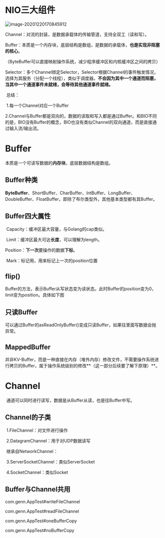 # NIO三大组件

![image-20201220170845912](C:\Users\Administrator\AppData\Roaming\Typora\typora-user-images\image-20201220170845912.png)

​	Channel：对流的封装，是数据承载体的传输管道，支持全双工（读和写）。

​	Buffer：本质是一个内存块，底层结构是数组，是数据的承载体，**也是实现非阻塞的核心**。

（ByteBuffer可以直接映射操作系统，减少程序缓冲区和内核缓冲区之间的拷贝）

​	Selector：多个Channel绑定Selector，Selector根据Channel的事件触发情况，选择为其服务（分配一个线程），类似于调度器。**不会因为其中一个通道而阻塞，当其中一个通道事件未就绪，会等待其他通道事件就绪。**

​	总结：	

​	1.每一个Channel对应一个Buffer

​	2.Channel与Buffer都是双向的，数据的读取和写入都是通过Buffer。和BIO不同的是，BIO没有Buffer的概念，BIO也没有类似Channel的双向通道，而是直接通过输入流/输出流。



# Buffer

​	本质是一个可读写数据的**内存块**，底层数据结构是数组。

## Buffer种类

​	**ByteBuffer**、ShortBuffer、CharBuffer、IntBuffer、LongBuffer、DoubleBuffer、FloatBuffer，即除了布尔类型外，其他基本类型都有其Buffer。

## Buffer四大属性		

​	Capacity：缓冲区最大容量，与Golang的cap类似。

​	Limit：缓冲区最大可达**长度**，可以理解为length。

​	Position：**下一次**要操作的数据**下标**。

​	Mark：标记用，用来标记上一次的position位置

## flip()

​	Buffer的方法，表示Buffer从写状态变为读状态。此时Buffer的position变为0，limit变为position。具体如下图

## 只读Buffer

​	可以通过Buffer的asReadOnlyBuffer()变成只读Buffer，如果往里面写数据会抛异常。

## MappedBuffer

​	并非KV-Buffer，而是一种直接在内存（堆外内存）修改文件，不需要操作系统进行拷贝的Buffer，属于操作系统级别的修改**（这一部分后续要了解下原理）**。



# Channel

​	通道可以同时进行读写，数据是从Buffer从读，也是往Buffer中写。

## Channel的子类

​	1.FileChannel：对文件进行操作

​	2.DatagramChannel：用于对UDP数据读写

​	继承自NetworkChannel：

​	3.ServerSocketChannel：类似ServerSocket

​	4.SocketChannel：类似Socket

## Buffer与Channel共用

com.genn.AppTest#writeFileChannel

com.genn.AppTest#readFileChannel

com.genn.AppTest#oneBufferCopy

com.genn.AppTest#noBufferCopy